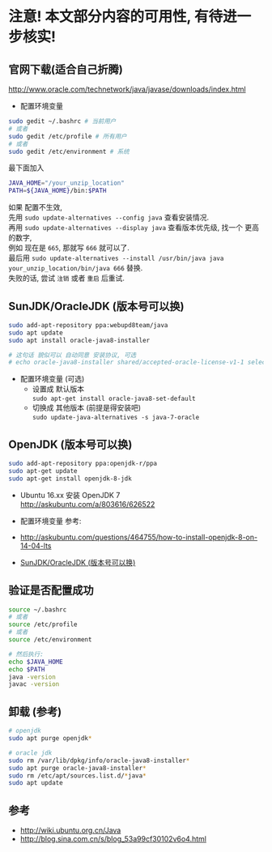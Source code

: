 # 注意! 本文部分内容的可用性, 有待进一步核实!

## 官网下载(适合自己折腾)  

http://www.oracle.com/technetwork/java/javase/downloads/index.html  

- 配置环境变量
``` bash
sudo gedit ~/.bashrc # 当前用户
# 或者
sudo gedit /etc/profile # 所有用户
# 或者
sudo gedit /etc/environment # 系统
```

最下面加入
``` bash
JAVA_HOME="/your_unzip_location"
PATH=${JAVA_HOME}/bin:$PATH
```

如果 配置不生效,  
先用 `sudo update-alternatives --config java` 查看安装情况.  
再用 `sudo update-alternatives --display java` 查看版本优先级, 找一个 更高的数字,  
例如 现在是 `665`, 那就写 `666` 就可以了.  
最后用 `sudo update-alternatives --install /usr/bin/java java your_unzip_location/bin/java 666` 替换.  
失败的话, 尝试 `注销` 或者 `重启` 后重试.

## SunJDK/OracleJDK (版本号可以换)
``` bash
sudo add-apt-repository ppa:webupd8team/java
sudo apt update
sudo apt install oracle-java8-installer

# 这句话 貌似可以 自动同意 安装协议, 可选
# echo oracle-java8-installer shared/accepted-oracle-license-v1-1 select true | sudo /usr/bin/debconf-set-selections
```

- 配置环境变量 (可选)
  - 设置成 默认版本  
  `sudo apt-get install oracle-java8-set-default`
  - 切换成 其他版本 (前提是得安装吧)  
  `sudo update-java-alternatives -s java-7-oracle`

## OpenJDK (版本号可以换)
``` bash
sudo add-apt-repository ppa:openjdk-r/ppa
sudo apt-get update
sudo apt-get install openjdk-8-jdk
```

- Ubuntu 16.xx 安装 OpenJDK 7  
http://askubuntu.com/a/803616/626522

- 配置环境变量
参考: 
- http://askubuntu.com/questions/464755/how-to-install-openjdk-8-on-14-04-lts
- [SunJDK/OracleJDK (版本号可以换)](https://github.com/imknown/IMKDevelopmentDaily/blob/master/2016/10/04_Ubuntu%20%E5%AE%89%E8%A3%85%20JDK.md#sunjdkoraclejdk-版本号可以换)
  
## 验证是否配置成功
``` bash
source ~/.bashrc
# 或者
source /etc/profile
# 或者
source /etc/environment

# 然后执行:
echo $JAVA_HOME
echo $PATH
java -version
javac -version
```

## 卸载 (参考)
``` bash
# openjdk
sudo apt purge openjdk*

# oracle jdk
sudo rm /var/lib/dpkg/info/oracle-java8-installer*
sudo apt purge oracle-java8-installer*
sudo rm /etc/apt/sources.list.d/*java*
sudo apt update
```


## 参考
- http://wiki.ubuntu.org.cn/Java  
- http://blog.sina.com.cn/s/blog_53a99cf30102v6o4.html  
